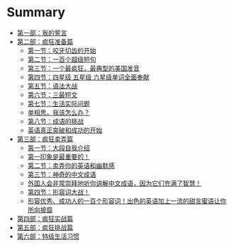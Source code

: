 # Summary

* [第一部：我的誓言](1.md)
* [第二部：疯狂准备篇]()
   * [第一节：咬牙切齿的开始](2_1.md)
   * [第二节：一百个超级短句](2_2.md)
   * [第三节：一个最疯狂，最典型的美国发音](2_3.md)
   * [第四节：四星级 五星级 六星级单词全面奉献](2_4.md)
   * [第五节：语法大战](2_5.md)
   * [第六节：三最短文](2_6.md)
   * [第七节：生活实际问题]()
   * [单相思，我该怎么办？]()
   * [第八节：成语的挑战]()
   * [英语真正突破和成功的开始]()
* [第三部：疯狂卖弄篇]()
   * [第一节：大段自我介绍]()
   * [第一印象是最重要的！]()
   * [第二节：卖弄你的英语和幽默感]()
   * [第三节：神奇的中文成语]()
   * [外国人会非常崇拜地听你讲解中文成语，因为它们充满了智慧！]()
   * [第四节：形容词大战！]()
   * [形容优秀、成功人的一百个形容词！出色的英语加上一流的甜言蜜语让你所向披靡]()
* [第四部：疯狂实战篇]()
* [第五部：疯狂挑战篇]()
* [第六部：特级生活习惯]()
